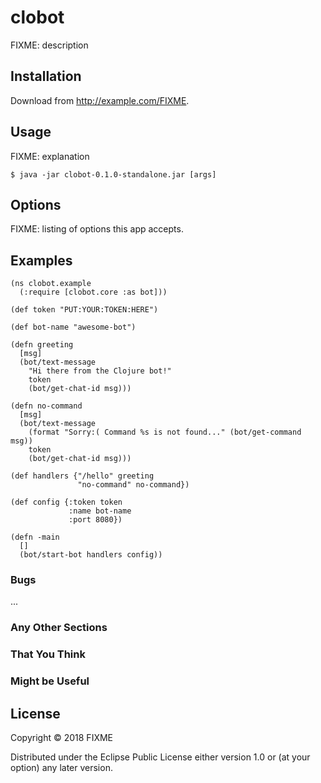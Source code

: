 # clobot

FIXME: description

## Installation

Download from http://example.com/FIXME.

## Usage

FIXME: explanation

    $ java -jar clobot-0.1.0-standalone.jar [args]

## Options

FIXME: listing of options this app accepts.

## Examples

```
(ns clobot.example
  (:require [clobot.core :as bot]))

(def token "PUT:YOUR:TOKEN:HERE")

(def bot-name "awesome-bot")

(defn greeting
  [msg]
  (bot/text-message
    "Hi there from the Clojure bot!"
    token
    (bot/get-chat-id msg)))

(defn no-command
  [msg]
  (bot/text-message
    (format "Sorry:( Command %s is not found..." (bot/get-command msg))
    token
    (bot/get-chat-id msg)))

(def handlers {"/hello" greeting
               "no-command" no-command})

(def config {:token token
             :name bot-name
             :port 8080})

(defn -main
  []
  (bot/start-bot handlers config))
  ```

### Bugs

...

### Any Other Sections
### That You Think
### Might be Useful

## License

Copyright © 2018 FIXME

Distributed under the Eclipse Public License either version 1.0 or (at
your option) any later version.
